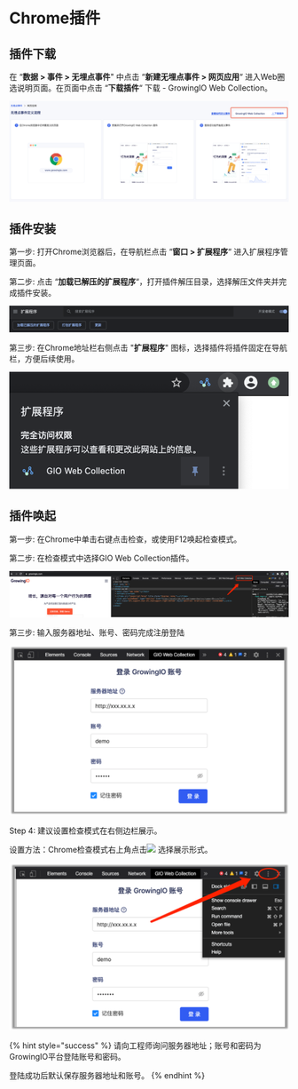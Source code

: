 # Chrome插件

## 插件下载

在 “**数据 &gt; 事件 &gt; 无埋点事件**" 中点击 “**新建无埋点事件 &gt; 网页应用**“ 进入Web圈选说明页面。在页面中点击 “**下载插件**“ 下载 - GrowingIO Web Collection。

![](../../../../../.gitbook/assets/image%20%28426%29.png)

## 插件安装

第一步: 打开Chrome浏览器后，在导航栏点击 “**窗口 &gt; 扩展程序**“ 进入扩展程序管理页面。

第二步: 点击 “**加载已解压的扩展程序**“，打开插件解压目录，选择解压文件夹并完成插件安装。

![](../../../../../.gitbook/assets/image%20%28436%29.png)

第三步: 在Chrome地址栏右侧点击 "**扩展程序**" 图标，选择插件将插件固定在导航栏，方便后续使用。

![](../../../../../.gitbook/assets/image%20%28421%29.png)

## 插件唤起

第一步: 在Chrome中单击右键点击检查，或使用F12唤起检查模式。

第二步: 在检查模式中选择GIO Web Collection插件。

![](../../../../../.gitbook/assets/image%20%28427%29.png)

第三步: 输入服务器地址、账号、密码完成注册登陆

![](../../../../../.gitbook/assets/image%20%28423%29.png)

Step 4: 建议设置检查模式在右侧边栏展示。

设置方法：Chrome检查模式右上角点击![](https://docs.growingio.com/.gitbook/assets/-Lo08UtW7H58ehFKeZ4g-LsycTyZaItbL8_Wigcx-LsyfkaafJ-8X2utJ9BbE782B9E782B9E782B9.png) 选择展示形式。

![](../../../../../.gitbook/assets/image%20%28433%29.png)

{% hint style="success" %}
请向工程师询问服务器地址；账号和密码为GrowingIO平台登陆账号和密码。

登陆成功后默认保存服务器地址和账号。
{% endhint %}

